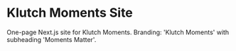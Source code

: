 # Klutch Moments Site

One-page Next.js site for Klutch Moments. Branding: 'Klutch Moments' with subheading 'Moments Matter'.
